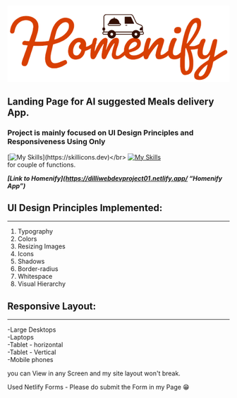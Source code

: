 ![Image](/img/Homenify_transparent.png)

## Landing Page for AI suggested Meals delivery App.

### Project is mainly focused on UI Design Principles and Responsiveness Using Only

[![My Skills](https://skillicons.dev/icons?i=html,css,)](https://skillicons.dev)</br>
[![My Skills](https://skillicons.dev/icons?i=js)](https://skillicons.dev) </br>
for couple of functions.

**_[Link to Homenify](https://dilliwebdevproject01.netlify.app/ “Homenify App”)_**

## UI Design Principles Implemented:

---

1. Typography
2. Colors
3. Resizing Images
4. Icons
5. Shadows
6. Border-radius
7. Whitespace
8. Visual Hierarchy

## Responsive Layout:

---

-Large Desktops</br>
-Laptops</br>
-Tablet - horizontal</br>
-Tablet - Vertical</br>
-Mobile phones</br>

you can View in any Screen and my site layout won't break.

Used Netlify Forms - Please do submit the Form in my Page 😁
